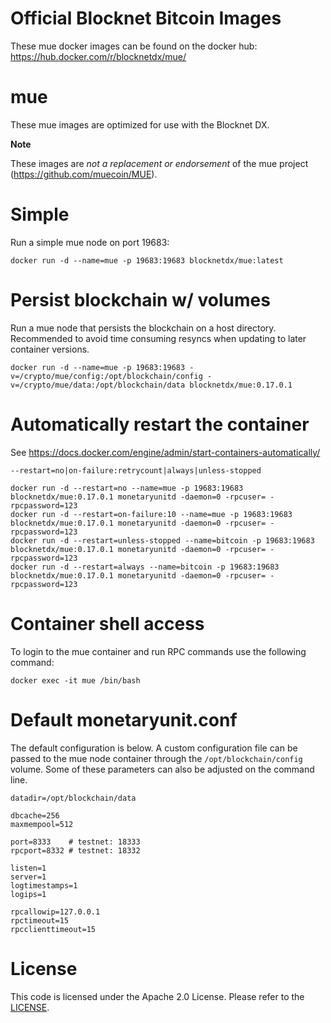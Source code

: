 Official Blocknet Bitcoin Images
=================================

These mue docker images can be found on the docker hub: https://hub.docker.com/r/blocknetdx/mue/

mue
========

These mue images are optimized for use with the Blocknet DX.

**Note**

These images are _not a replacement or endorsement_ of the mue project (https://github.com/muecoin/MUE).


Simple
======

Run a simple mue node on port 19683:
```
docker run -d --name=mue -p 19683:19683 blocknetdx/mue:latest
```


Persist blockchain w/ volumes
=============================

Run a mue node that persists the blockchain on a host directory. Recommended to avoid time consuming resyncs when updating to later container versions.
```
docker run -d --name=mue -p 19683:19683 -v=/crypto/mue/config:/opt/blockchain/config -v=/crypto/mue/data:/opt/blockchain/data blocknetdx/mue:0.17.0.1
```


Automatically restart the container
===================================

See https://docs.docker.com/engine/admin/start-containers-automatically/

`--restart=no|on-failure:retrycount|always|unless-stopped`

```
docker run -d --restart=no --name=mue -p 19683:19683 blocknetdx/mue:0.17.0.1 monetaryunitd -daemon=0 -rpcuser= -rpcpassword=123
docker run -d --restart=on-failure:10 --name=mue -p 19683:19683 blocknetdx/mue:0.17.0.1 monetaryunitd -daemon=0 -rpcuser= -rpcpassword=123
docker run -d --restart=unless-stopped --name=bitcoin -p 19683:19683 blocknetdx/mue:0.17.0.1 monetaryunitd -daemon=0 -rpcuser= -rpcpassword=123
docker run -d --restart=always --name=bitcoin -p 19683:19683 blocknetdx/mue:0.17.0.1 monetaryunitd -daemon=0 -rpcuser= -rpcpassword=123
```


Container shell access
======================

To login to the mue container and run RPC commands use the following command:
```
docker exec -it mue /bin/bash
```


Default monetaryunit.conf
=====================

The default configuration is below. A custom configuration file can be passed to the mue  node container through the `/opt/blockchain/config` volume. Some of these parameters can also be adjusted on the command line.
```
datadir=/opt/blockchain/data

dbcache=256
maxmempool=512

port=8333    # testnet: 18333
rpcport=8332 # testnet: 18332

listen=1
server=1
logtimestamps=1
logips=1

rpcallowip=127.0.0.1
rpctimeout=15
rpcclienttimeout=15
```


License
=======

This code is licensed under the Apache 2.0 License. Please refer to the [LICENSE](https://github.com/BlocknetDX/dockerimages/blob/master/LICENSE).